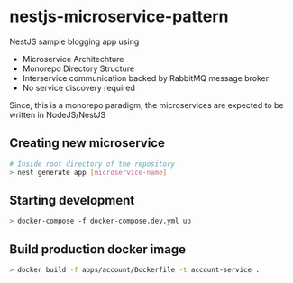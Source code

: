 # nestjs-microservice-pattern

NestJS sample blogging app using

- Microservice Architechture
- Monorepo Directory Structure
- Interservice communication backed by RabbitMQ message broker
- No service discovery required

Since, this is a monorepo paradigm, the microservices are expected to be written in NodeJS/NestJS

## Creating new microservice

```sh
# Inside root directory of the repository
> nest generate app [microservice-name]
```

## Starting development

```sh
> docker-compose -f docker-compose.dev.yml up
```

## Build production docker image

```sh
> docker build -f apps/account/Dockerfile -t account-service .
```
